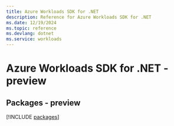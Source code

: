 ```yaml
---
title: Azure Workloads SDK for .NET
description: Reference for Azure Workloads SDK for .NET
ms.date: 12/19/2024
ms.topic: reference
ms.devlang: dotnet
ms.service: workloads
---
```

# Azure Workloads SDK for .NET - preview
## Packages - preview
[!INCLUDE [packages](workloads-index.md)]